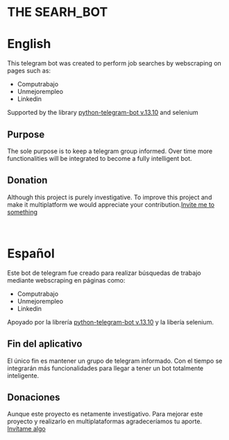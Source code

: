# THE SEARH_BOT
# English
This telegram bot was created to perform job searches by webscraping on pages such as: 
- Computrabajo
- Unmejorempleo
- Linkedin

Supported by the library [python-telegram-bot v.13.10](https://github.com/python-telegram-bot/python-telegram-bot) and selenium

## Purpose
The sole purpose is to keep a telegram group informed. Over time more functionalities will be integrated to become a fully intelligent bot.

## Donation
Although this project is purely investigative. To improve this project and make it multiplatform we would appreciate your contribution.[Invite me to something](https://www.paypal.com/paypalme/klifhiuber)

<br>

# Español
Este bot de telegram fue creado para realizar búsquedas de trabajo mediante webscraping en páginas como: 
-   Computrabajo
-   Unmejorempleo
-   Linkedin

Apoyado por la librería [python-telegram-bot v.13.10](https://github.com/python-telegram-bot/python-telegram-bot) y la libería selenium. 

## Fin del aplicativo
El único fin es mantener un grupo de telegram informado. Con el tiempo se integrarán más funcionalidades para llegar a tener un bot totalmente inteligente.

## Donaciones
Aunque este proyecto es netamente investigativo. Para mejorar este proyecto y realizarlo en multiplataformas agradeceríamos tu aporte. [Invítame algo](https://www.paypal.com/paypalme/klifhiuber)